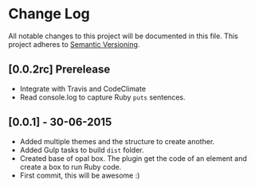 # Change Log
All notable changes to this project will be documented in this file.
This project adheres to [Semantic Versioning](http://semver.org/).

## [0.0.2rc] Prerelease 

- Integrate with Travis and CodeClimate
- Read console.log to capture Ruby `puts` sentences.

## [0.0.1] - 30-06-2015

- Added multiple themes and the structure to create another.
- Added Gulp tasks to build `dist` folder.
- Created base of opal box. The plugin get the code of an element and create a box to run Ruby code.
- First commit, this will be awesome :)